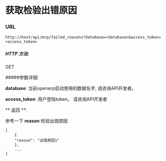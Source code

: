# 获取检验出错原因

### URL

`http://host/api/mrp/failed_reasons?database=<database>&access_token=<access_token>`

##### HTTP 方法:
GET

#####参数详细:

**database**: 当前openerp启动使用的数据名字, 请咨询API开发者。

**access_token**:  用户登陆token， 请咨询API开发者

** 返回 **:

参考一下
**reason** 检验出错原因

``` 
[
    {
    "reason": "出错原因1"
    },
    ...
]

```

